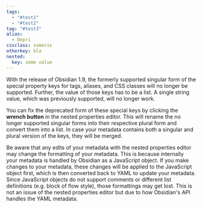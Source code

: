 ```yaml
---
tags:
  - "#test1"
  - "#test2"
tag: "#test3"
alias:
  - Depri
cssclass: somecss
otherkey: bla
nested:
  key: some value
---
```


With the release of Obsidian 1.9, the formerly supported singular form of the special property keys for tags, aliases, and CSS classes will no longer be supported. Further, the value of those keys has to be a list. A single string value, which was previously supported, will no longer work.

You can fix the deprecated form of these special keys by clicking the **wrench button** in the nested properties editor. This will rename the no longer supported singular forms into their respective plural form and convert them into a list. In case your metadata contains both a singular and plural version of the keys, they will be merged.

Be aware that any edits of your metadata with the nested properties editor may change the formatting of your metadata. This is because internally your metadata is handled by Obsidian as a JavaScript object. If you make changes to your metadata, these changes will be applied to the JavaScript object first, which is then converted back to YAML to update your metadata. Since JavaScript objects do not support comments or different list definitions (e.g. block of flow style), those formattings may get lost. This is not an issue of the nested properties editor but due to how Obsidian's API handles the YAML metadata.